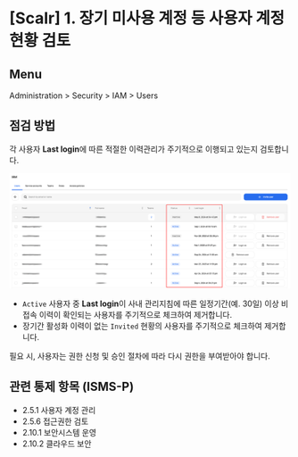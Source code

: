 # [Scalr] 1. 장기 미사용 계정 등 사용자 계정 현황 검토

## Menu 
Administration > Security > IAM > Users

## 점검 방법 
각 사용자 **Last login**에 따른 적절한 이력관리가 주기적으로 이행되고 있는지 검토합니다. 

![Users](images/scalr-users.png)

- `Active` 사용자 중 **Last login**이 사내 관리지침에 따른 일정기간(예. 30일) 이상 비접속 이력이 확인되는 사용자를 주기적으로 체크하여 제거합니다. 
- 장기간 활성화 이력이 없는 `Invited` 현황의 사용자를 주기적으로 체크하여 제거합니다. 

필요 시, 사용자는 권한 신청 및 승인 절차에 따라 다시 권한을 부여받아야 합니다.  

## 관련 통제 항목 (ISMS-P)
- 2.5.1 사용자 계정 관리
- 2.5.6 접근권한 검토
- 2.10.1 보안시스템 운영
- 2.10.2 클라우드 보안